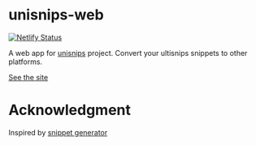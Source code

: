 # unisnips-web

[![Netlify Status](https://api.netlify.com/api/v1/badges/7d5f5802-8653-4cec-a0d1-4a23eea9416d/deploy-status)](https://app.netlify.com/sites/unisnips/deploys)

A web app for [unisnips](https://github.com/hikerpig/unisnips) project. Convert your ultisnips snippets to other platforms.

[See the site](https://unisnips.netlify.com/)


# Acknowledgment

Inspired by [snippet generator](https://snippet-generator.app)
